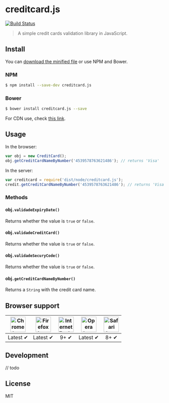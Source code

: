 # creditcard.js

[![Build Status](https://api.travis-ci.org/ContaAzul/creditcard.js.svg?branch=master)](https://travis-ci.org/ContaAzul/creditcard.js)

> A simple credit cards validation library in JavaScript.

## Install

You can [download the minified file](link) or use NPM and Bower.

### NPM

```sh
$ npm install --save-dev creditcard.js
```

### Bower

```sh
$ bower install creditcard.js --save
```

For CDN use, check [this link](link).

## Usage

In the browser:

```javascript
var obj = new CreditCard();
obj.getCreditCardNameByNumber('4539578763621486'); // returns 'Visa'
```

In the server:

```javascript
var creditcard = require('dist/node/creditcard.js');
credit.getCreditCardNameByNumber('4539578763621486'); // returns 'Visa'
```

### Methods

#### obj`.validadeExpiryDate()`

Returns whether the value is `true` or `false`.

#### obj`.validadeCreditCard()`

Returns whether the value is `true` or `false`.

#### obj`.validadeSecuryCode()`

Returns whether the value is `true` or `false`.

#### obj`.getCreditCardNameByNumber()`

Returns a `String` with the credit card name.

## Browser support

| <img src="http://i.imgur.com/dJC1GUv.png" width="48px" height="48px" alt="Chrome logo"> | <img src="http://i.imgur.com/o1m5RcQ.png" width="48px" height="48px" alt="Firefox logo"> | <img src="http://i.imgur.com/8h3iz5H.png" width="48px" height="48px" alt="Internet Explorer logo"> | <img src="http://i.imgur.com/iQV4nmJ.png" width="48px" height="48px" alt="Opera logo"> | <img src="http://i.imgur.com/j3tgNKJ.png" width="48px" height="48px" alt="Safari logo"> |
|:---:|:---:|:---:|:---:|:---:|
| Latest ✔ | Latest ✔ | 9+ ✔ | Latest ✔ | 8+ ✔ |

## Development

// todo

## License

MIT
